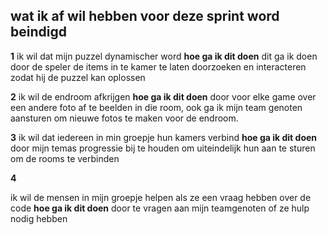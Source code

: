 ## wat ik af wil hebben voor deze sprint word beindigd

**1**
ik wil dat mijn puzzel dynamischer word
**hoe ga ik dit doen**
dit ga ik doen door de speler de items in te kamer te laten doorzoeken en interacteren zodat hij de puzzel kan oplossen

**2**
ik wil de endroom afkrijgen
**hoe ga ik dit doen**
door voor elke game over een andere foto af te beelden in die room, ook ga ik mijn team genoten aansturen om nieuwe fotos te maken voor de endroom.

**3**
ik wil dat iedereen in min groepje hun kamers verbind
**hoe ga ik dit doen**
door mijn temas progressie bij te houden om uiteindelijk hun aan te sturen om de rooms te verbinden

**4**

ik wil de mensen in mijn groepje helpen als ze een vraag hebben over de code
**hoe ga ik dit doen**
door te vragen aan mijn teamgenoten of ze hulp nodig hebben
